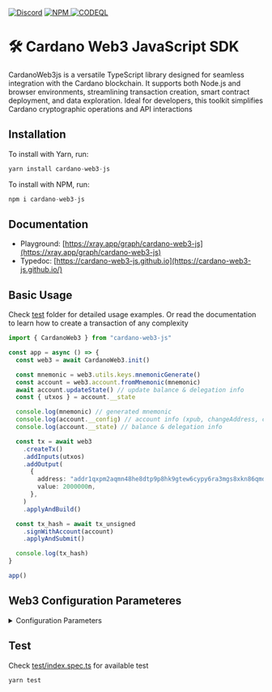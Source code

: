 <a href="https://discord.gg/WhZmm46APN"><img alt="Discord" src="https://img.shields.io/discord/852538978946383893?style=for-the-badge&logo=discord&label=Discord&labelColor=%231940ED&color=%233FCB9B"></a>
<a href="https://www.npmjs.com/package/cardano-web3-js"><img alt="NPM" src="https://img.shields.io/npm/v/cardano-web3-js/latest?style=for-the-badge&logo=npm&labelColor=%231940ED&color=%233FCB9B">
<a href="https://github.com/ray-network/cardano-web3-js/actions"><img alt="CODEQL" src="https://img.shields.io/github/actions/workflow/status/xray-network/cardano-web3-js/codeql.yml?label=CodeQL&logo=github&style=for-the-badge&labelColor=%231940ED&color=%233FCB9B"></a>

  
# 🛠 Cardano Web3 JavaScript SDK

CardanoWeb3js is a versatile TypeScript library designed for seamless integration with the Cardano blockchain. It supports both Node.js and browser environments, streamlining transaction creation, smart contract deployment, and data exploration. Ideal for developers, this toolkit simplifies Cardano cryptographic operations and API interactions

## Installation

To install with Yarn, run:

```TypeScript
yarn install cardano-web3-js
```

To install with NPM, run:

```TypeScript
npm i cardano-web3-js
```

## Documentation

* Playground: [https://xray.app/graph/cardano-web3-js](https://xray.app/graph/cardano-web3-js)
* Typedoc: [https://cardano-web3-js.github.io](https://cardano-web3-js.github.io/)

## Basic Usage

Check [test](/test) folder for detailed usage examples. Or read the documentation to learn how to create a transaction of any complexity

``` ts
import { CardanoWeb3 } from "cardano-web3-js"

const app = async () => {
  const web3 = await CardanoWeb3.init()

  const mnemonic = web3.utils.keys.mnemonicGenerate()
  const account = web3.account.fromMnemonic(mnemonic)
  await account.updateState() // update balance & delegation info
  const { utxos } = account.__state

  console.log(mnemonic) // generated mnemonic
  console.log(account.__config) // account info (xpub, changeAddress, creds, etc)
  console.log(account.__state) // balance & delegation info

  const tx = await web3
    .createTx()
    .addInputs(utxos)
    .addOutput(
      {
        address: "addr1qxpm2aqmn48he8dtp9p8hk9gtew6cypy6ra3mgs8xkn86qmd3vtjzheq22w8mmfhm8agpmywnlu2rsxgkdrctv7mcc3s9anhjz",
        value: 2000000n,
      },
    )
    .applyAndBuild()

  const tx_hash = await tx_unsigned
    .signWithAccount(account)
    .applyAndSubmit()

  console.log(tx_hash)
}

app()
```

## Web3 Configuration Parameteres

<details>
  <summary>Configuration Parameters</summary>
  
``` ts
import { CardanoWeb3, KoiosProvider, KupmiosProvider, BlockfrostProvider } from "cardano-web3-js"

const app = async () => {
  const providerHeaders = {
    "x-api-key": "YOUR_API_KEY_01",
  }

  const koiosHeaders = {
    "x-api-key": "YOUR_API_KEY_02",
  }

  const web3 = await CardanoWeb3.init({
    network: "preprod", // "mainnet" | "preprod" | "preview" | "custom"
    ttl: 900, // 900 secs = 15 minutes
    provider: new KoiosProvider("https://api.koios.rest/api/v1", providerHeaders),
    explorer: {
      koios: {
        headers: koiosHeaders,
        url: "https://preprod.koios.rest/api/v1",
      },
      nftcdn: {
        headers: {},
        url: "https://graph.xray.app/output/nftcdn/preprod/api/v1",
      },
      pricing: {
        headers: {},
        url: "https://graph.xray.app/output/procing/mainnet/api/v1", // only mainnet available
      },
    }
  })

  console.log(web3.network)
  console.log(web3.protocolParams)
  console.log(web3.slotConfig)
  console.log(web3.ttl)
}

app()
```
</details>

## Test

Check [test/index.spec.ts](test/index.spec.ts) for available test

```TypeScript
yarn test
```
